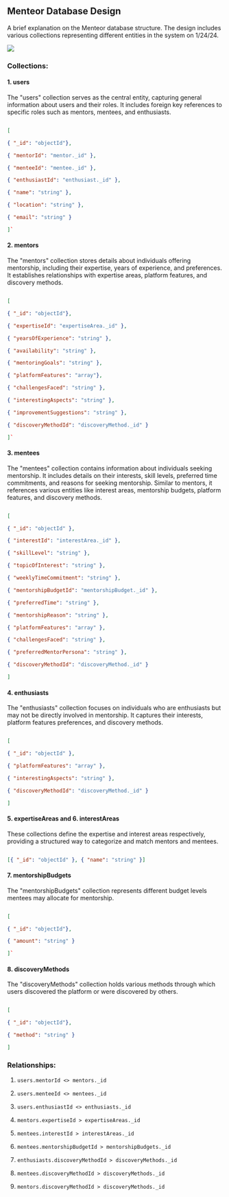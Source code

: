 
  ## Menteor Database Design

A brief explanation on the Menteor database structure. The design includes various collections representing different entities in the system on 1/24/24.


<img src="https://app.eraser.io/workspace/lnVcci2pHvn8LGCvo8s7/preview?elements=kp0XDuaR9hqI-_UKNFYZ-Q&type=embed" />

### Collections:

#### 1. users
The "users" collection serves as the central entity, capturing general information about users and their roles. It includes foreign key references to specific roles such as mentors, mentees, and enthusiasts.
```json

[

{ "_id": "objectId"},

{ "mentorId": "mentor._id" },

{ "menteeId": "mentee._id" },

{ "enthusiastId": "enthusiast._id" },

{ "name": "string" },

{ "location": "string" },

{ "email": "string" }

]`

```

#### 2. mentors
The "mentors" collection stores details about individuals offering mentorship, including their expertise, years of experience, and preferences. It establishes relationships with expertise areas, platform features, and discovery methods.

```json

[

{ "_id": "objectId"},

{ "expertiseId": "expertiseArea._id" },

{ "yearsOfExperience": "string" },

{ "availability": "string" },

{ "mentoringGoals": "string" },

{ "platformFeatures": "array"},

{ "challengesFaced": "string" },

{ "interestingAspects": "string" },

{ "improvementSuggestions": "string" },

{ "discoveryMethodId": "discoveryMethod._id" }

]`

```

#### 3. mentees
The "mentees" collection contains information about individuals seeking mentorship. It includes details on their interests, skill levels, preferred time commitments, and reasons for seeking mentorship. Similar to mentors, it references various entities like interest areas, mentorship budgets, platform features, and discovery methods.



```json

[

{ "_id": "objectId" },

{ "interestId": "interestArea._id" },

{ "skillLevel": "string" },

{ "topicOfInterest": "string" },

{ "weeklyTimeCommitment": "string" },

{ "mentorshipBudgetId": "mentorshipBudget._id" },

{ "preferredTime": "string" },

{ "mentorshipReason": "string" },

{ "platformFeatures": "array" },

{ "challengesFaced": "string" },

{ "preferredMentorPersona": "string" },

{ "discoveryMethodId": "discoveryMethod._id" }

]

```


#### 4. enthusiasts
The "enthusiasts" collection focuses on individuals who are enthusiasts but may not be directly involved in mentorship. It captures their interests, platform features preferences, and discovery methods.


```json

[

{ "_id": "objectId" },

{ "platformFeatures": "array" },

{ "interestingAspects": "string" },

{ "discoveryMethodId": "discoveryMethod._id" }

]

```

  
#### 5. expertiseAreas and 6. interestAreas
These collections define the expertise and interest areas respectively, providing a structured way to categorize and match mentors and mentees.



```json

[{ "_id": "objectId" }, { "name": "string" }]

```


#### 7. mentorshipBudgets
The "mentorshipBudgets" collection represents different budget levels mentees may allocate for mentorship.

```json

[

{ "_id": "objectId"},

{ "amount": "string" }

]`

```


#### 8. discoveryMethods
The "discoveryMethods" collection holds various methods through which users discovered the platform or were discovered by others.


```json

[

{ "_id": "objectId"},

{ "method": "string" }

]
```

### Relationships:

  

1.  `users.mentorId <> mentors._id`

2.  `users.menteeId <> mentees._id`

3.  `users.enthusiastId <> enthusiasts._id`

4.  `mentors.expertiseId > expertiseAreas._id`

5.  `mentees.interestId > interestAreas._id`

6.  `mentees.mentorshipBudgetId > mentorshipBudgets._id`

7.  `enthusiasts.discoveryMethodId > discoveryMethods._id`

8.  `mentees.discoveryMethodId > discoveryMethods._id`

9.  `mentors.discoveryMethodId > discoveryMethods._id`